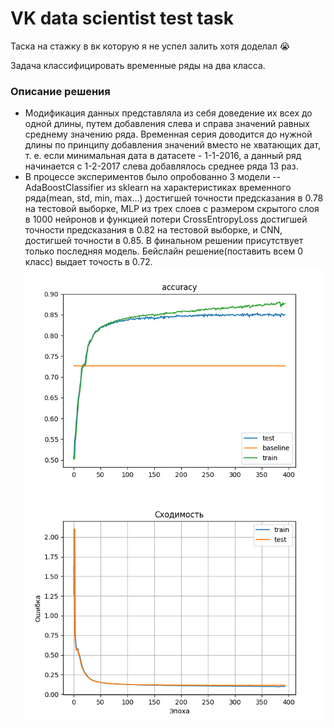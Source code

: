 # VK data scientist test task
Таска на стажку в вк которую я не успел залить хотя доделал 😭

Задача классифицировать временные ряды на два класса.
### Описание решения
 - Модификация данных представляла из себя доведение их всех до одной длины, путем добавления слева и справа значений равных среднему значению ряда. Временная серия доводится до нужной длины по принципу добавления значений вместо не хватающих дат, т. е. если минимальная дата в датасете - 1-1-2016, а данный ряд начинается с 1-2-2017 слева добавлялось среднее ряда 13 раз. 
- В процессе экспериментов было опробованно 3 модели -- AdaBoostClassifier из sklearn на характеристиках временного ряда(mean, std, min, max...) достигшей точности предсказания в 0.78 на тестовой выборке, MLP из трех слоев с размером скрытого слоя в 1000 нейронов и функцией потери CrossEntropyLoss достигшей точности предсказания в 0.82 на тестовой выборке, и CNN, достигшей точности в 0.85. В финальном решении присутствует только последняя модель. Бейслайн решение(поставить всем 0 класс) выдает точость в 0.72.
![training accuracy](training_acc.png "Training Accuracy")
![training error mse](training_error.png "Training Error(MSE)")
